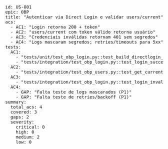 <pre>
id: US-001
epic: OBP
title: "Autenticar via Direct Login e validar users/current"
acs:
  - AC1: "Login retorna 200 + token"
  - AC2: "users/current com token válido retorna usuário"
  - AC3: "Credenciais inválidas retornam 401 sem segredos"
  - AC4: "Logs mascaram segredos; retries/timeouts para 5xx"
tests:
  AC1:
    - "tests/unit/test_obp_login.py::test_build_directlogin_header"
    - "tests/integration/test_obp_login.py::test_login_success"
  AC2:
    - "tests/integration/test_obp_users.py::test_get_current_user"
  AC3:
    - "tests/integration/test_obp_login.py::test_login_invalid_credentials"
  AC4:
    - GAP: "Falta teste de logs mascarados (P1)"
    - GAP: "Falta teste de retries/backoff (P1)"
summary:
  total_acs: 4
  covered: 3
  gaps: 2
  severity:
    critical: 0
    high: 0
    medium: 2
    low: 0
</pre>
